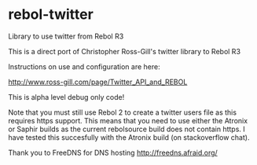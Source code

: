 rebol-twitter
=============

Library to use twitter from Rebol R3

This is a direct port of Christopher Ross-Gill's twitter library to Rebol R3

Instructions on use and configuration are here:

http://www.ross-gill.com/page/Twitter_API_and_REBOL

This is alpha level debug only code!

Note that you must still use Rebol 2 to create a twitter users file as this requires https support. This means that you need to use either the Atronix or Saphir builds as the current rebolsource build does not  contain https.
I have tested this succesfully with the Atronix build (on stackoverflow chat).


Thank you to FreeDNS for DNS hosting http://freedns.afraid.org/
